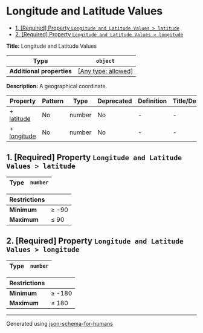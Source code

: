 # Longitude and Latitude Values

- [1. [Required] Property `Longitude and Latitude Values > latitude`](#latitude)
- [2. [Required] Property `Longitude and Latitude Values > longitude`](#longitude)

**Title:** Longitude and Latitude Values

| Type                      | `object`                                                                  |
| ------------------------- | ------------------------------------------------------------------------- |
| **Additional properties** | [[Any type: allowed]](# "Additional Properties of any type are allowed.") |

**Description:** A geographical coordinate.

| Property                   | Pattern | Type   | Deprecated | Definition | Title/Description |
| -------------------------- | ------- | ------ | ---------- | ---------- | ----------------- |
| + [latitude](#latitude )   | No      | number | No         | -          | -                 |
| + [longitude](#longitude ) | No      | number | No         | -          | -                 |

## <a name="latitude"></a>1. [Required] Property `Longitude and Latitude Values > latitude`

| Type | `number` |
| ---- | -------- |

| Restrictions |          |
| ------------ | -------- |
| **Minimum**  | &ge; -90 |
| **Maximum**  | &le; 90  |

## <a name="longitude"></a>2. [Required] Property `Longitude and Latitude Values > longitude`

| Type | `number` |
| ---- | -------- |

| Restrictions |           |
| ------------ | --------- |
| **Minimum**  | &ge; -180 |
| **Maximum**  | &le; 180  |

----------------------------------------------------------------------------------------------------------------------------
Generated using [json-schema-for-humans](https://github.com/coveooss/json-schema-for-humans)
